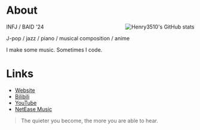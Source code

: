 # About

<a href="#"><img align="right" alt="Henry3510's GitHub stats" src="https://github-readme-stats.vercel.app/api?username=henry3510&count_private=true&show_icons=true&theme=tokyonight"></img></a>

INFJ / BAID '24

J-pop / jazz / piano / musical composition / anime

I make some music. Sometimes I code.

# Links

- [Website](https://henry3510.com/)
- [Bilibili](https://space.bilibili.com/226288130)
- [YouTube](https://www.youtube.com/channel/UCyK0edeGCdywIPtiIElxp5g)
- [NetEase Music](https://music.163.com/#/artist?id=48345385)

> The quieter you become, the more you are able to hear.
